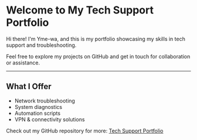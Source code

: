 # Welcome to My Tech Support Portfolio

Hi there! I'm Yme-wa, and this is my portfolio showcasing my skills in tech support and troubleshooting.

Feel free to explore my projects on GitHub and get in touch for collaboration or assistance.

---

## What I Offer
- Network troubleshooting
- System diagnostics
- Automation scripts
- VPN & connectivity solutions

Check out my GitHub repository for more: [Tech Support Portfolio](https://github.com/Yme-wa/tech-support-portfolio)
